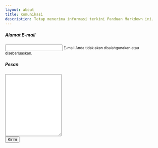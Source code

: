 ```yaml
---
layout: about
title: Komunikasi
description: Tetap menerima informasi terkini Panduan Markdown ini.
---
```


<form name="contact" method="POST" netlify>
  <div class="form-group">
    <label for="email"><h5 class="no-anchor">Alamat E-mail</h5></label>
    <input type="email" class="form-control form-control-lg" name="email" id="email" aria-describedby="emailHelp">
    <small id="emailHelp" class="form-text text-muted">E-mail Anda tidak akan disalahgunakan atau disebarluaskan.</small>
  </div>
  <div class="form-group">
    <label for="message"><h5 class="no-anchor">Pesan</h5></label>
    <textarea class="form-control form-control-lg" name="message" id="message" rows="3" style="height:200px;"></textarea>
  </div>
  <button type="submit" class="btn btn-primary">Kirim</button>
</form>

